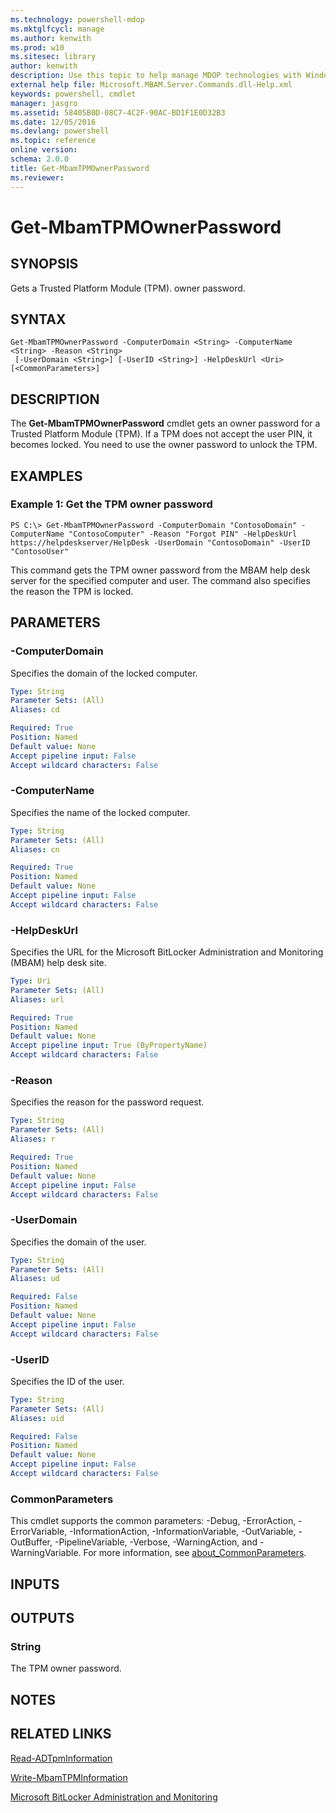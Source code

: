 ```yaml
---
ms.technology: powershell-mdop
ms.mktglfcycl: manage
ms.author: kenwith
ms.prod: w10
ms.sitesec: library
author: kenwith
description: Use this topic to help manage MDOP technologies with Windows PowerShell.
external help file: Microsoft.MBAM.Server.Commands.dll-Help.xml
keywords: powershell, cmdlet
manager: jasgro 
ms.assetid: 58405B0D-08C7-4C2F-90AC-BD1F1E0D32B3
ms.date: 12/05/2016
ms.devlang: powershell
ms.topic: reference
online version: 
schema: 2.0.0
title: Get-MbamTPMOwnerPassword
ms.reviewer:
---
```


# Get-MbamTPMOwnerPassword

## SYNOPSIS
Gets a Trusted Platform Module (TPM).
owner password.

## SYNTAX

```
Get-MbamTPMOwnerPassword -ComputerDomain <String> -ComputerName <String> -Reason <String>
 [-UserDomain <String>] [-UserID <String>] -HelpDeskUrl <Uri> [<CommonParameters>]
```

## DESCRIPTION
The **Get-MbamTPMOwnerPassword** cmdlet gets an owner password for a Trusted Platform Module (TPM).
If a TPM does not accept the user PIN, it becomes locked.
You need to use the owner password to unlock the TPM.

## EXAMPLES

### Example 1: Get the TPM owner password
```
PS C:\> Get-MbamTPMOwnerPassword -ComputerDomain "ContosoDomain" -ComputerName "ContosoComputer" -Reason "Forgot PIN" -HelpDeskUrl https://helpdeskserver/HelpDesk -UserDomain "ContosoDomain" -UserID "ContosoUser"
```

This command gets the TPM owner password from the MBAM help desk server for the specified computer and user.
The command also specifies the reason the TPM is locked.

## PARAMETERS

### -ComputerDomain
Specifies the domain of the locked computer.

```yaml
Type: String
Parameter Sets: (All)
Aliases: cd

Required: True
Position: Named
Default value: None
Accept pipeline input: False
Accept wildcard characters: False
```

### -ComputerName
Specifies the name of the locked computer.

```yaml
Type: String
Parameter Sets: (All)
Aliases: cn

Required: True
Position: Named
Default value: None
Accept pipeline input: False
Accept wildcard characters: False
```

### -HelpDeskUrl
Specifies the URL for the Microsoft BitLocker Administration and Monitoring (MBAM) help desk site.

```yaml
Type: Uri
Parameter Sets: (All)
Aliases: url

Required: True
Position: Named
Default value: None
Accept pipeline input: True (ByPropertyName)
Accept wildcard characters: False
```

### -Reason
Specifies the reason for the password request.

```yaml
Type: String
Parameter Sets: (All)
Aliases: r

Required: True
Position: Named
Default value: None
Accept pipeline input: False
Accept wildcard characters: False
```

### -UserDomain
Specifies the domain of the user.

```yaml
Type: String
Parameter Sets: (All)
Aliases: ud

Required: False
Position: Named
Default value: None
Accept pipeline input: False
Accept wildcard characters: False
```

### -UserID
Specifies the ID of the user.

```yaml
Type: String
Parameter Sets: (All)
Aliases: uid

Required: False
Position: Named
Default value: None
Accept pipeline input: False
Accept wildcard characters: False
```

### CommonParameters
This cmdlet supports the common parameters: -Debug, -ErrorAction, -ErrorVariable, -InformationAction, -InformationVariable, -OutVariable, -OutBuffer, -PipelineVariable, -Verbose, -WarningAction, and -WarningVariable. For more information, see [about_CommonParameters](http://go.microsoft.com/fwlink/?LinkID=113216).

## INPUTS

## OUTPUTS

### String
The TPM owner password.

## NOTES

## RELATED LINKS

[Read-ADTpmInformation](read-adtpminformation.md)

[Write-MbamTPMInformation](write-mbamtpminformation.md)

[Microsoft BitLocker Administration and Monitoring](index.md)
